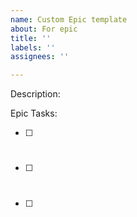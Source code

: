 ```yaml
---
name: Custom Epic template
about: For epic
title: ''
labels: ''
assignees: ''

---
```


Description: 

Epic Tasks:
- [ ] #
- [ ] #
- [ ] #
